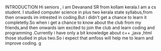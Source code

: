 INTRODUCTION
Hi seniors , i am Devanand SR from kollam kerala.I am a cs student. I studied computer science in plus two kerala state syllabus,from then onwards im intrested in coding.But i didn't get a chance to learn it completetly.So when i get a chance to know about the club from my friends,and then onwards iam excited to join the club and learn coding and programming .Currently i have only a bit knowledge about c++ ,java ,html those studied in plus two.So i expect that amfoss will help me to learn and improve coding.
g
